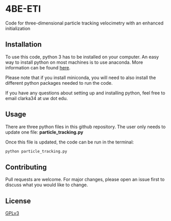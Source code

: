 # 4BE-ETI

Code for three-dimensional particle tracking velocimetry with an enhanced initialization

## Installation

To use this code, python 3 has to be installed on your computer. An easy way to install python on most machines is to use anaconda. More information can be found [here](https://docs.conda.io/projects/conda/en/latest/user-guide/getting-started.html).

Please note that if you install miniconda, you will need to also install the different python packages needed to run the code. 

If you have any questions about setting up and installing python, feel free to email clarka34 at uw dot edu.

## Usage
There are three python files in this github repository. The user only needs to update one file: **particle_tracking.py**

Once this file is updated, the code can be run in the terminal:
```python
python particle_tracking.py
```

## Contributing
Pull requests are welcome. For major changes, please open an issue first to discuss what you would like to change.


## License
[GPLv3](https://www.gnu.org/licenses/gpl-3.0.en.html)
